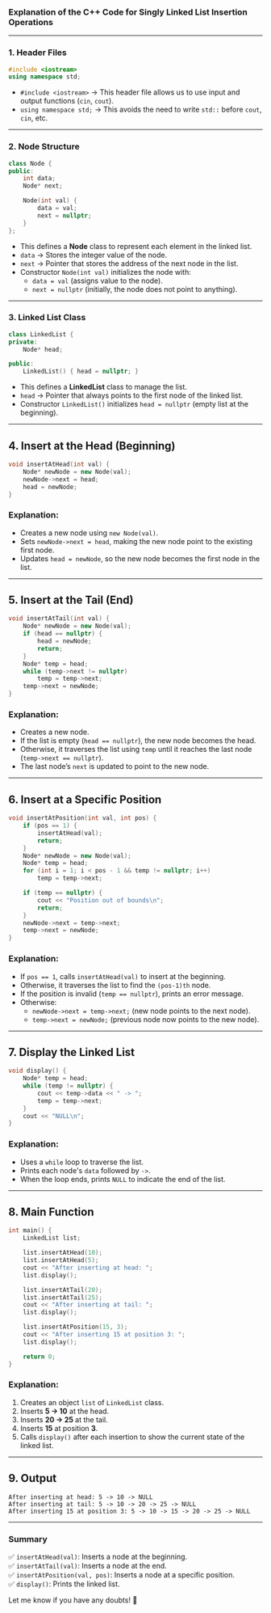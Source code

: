### **Explanation of the C++ Code for Singly Linked List Insertion Operations**

---

### **1. Header Files**
```cpp
#include <iostream>
using namespace std;
```
- `#include <iostream>` → This header file allows us to use input and output functions (`cin`, `cout`).
- `using namespace std;` → This avoids the need to write `std::` before `cout`, `cin`, etc.

---

### **2. Node Structure**
```cpp
class Node {
public:
    int data;
    Node* next;

    Node(int val) {
        data = val;
        next = nullptr;
    }
};
```
- This defines a **Node** class to represent each element in the linked list.
- `data` → Stores the integer value of the node.
- `next` → Pointer that stores the address of the next node in the list.
- Constructor `Node(int val)` initializes the node with:
  - `data = val` (assigns value to the node).
  - `next = nullptr` (initially, the node does not point to anything).

---

### **3. Linked List Class**
```cpp
class LinkedList {
private:
    Node* head;

public:
    LinkedList() { head = nullptr; }
```
- This defines a **LinkedList** class to manage the list.
- `head` → Pointer that always points to the first node of the linked list.
- Constructor `LinkedList()` initializes `head = nullptr` (empty list at the beginning).

---

## **4. Insert at the Head (Beginning)**
```cpp
void insertAtHead(int val) {
    Node* newNode = new Node(val);
    newNode->next = head;
    head = newNode;
}
```
### **Explanation:**
- Creates a new node using `new Node(val)`.
- Sets `newNode->next = head`, making the new node point to the existing first node.
- Updates `head = newNode`, so the new node becomes the first node in the list.

---

## **5. Insert at the Tail (End)**
```cpp
void insertAtTail(int val) {
    Node* newNode = new Node(val);
    if (head == nullptr) {
        head = newNode;
        return;
    }
    Node* temp = head;
    while (temp->next != nullptr)
        temp = temp->next;
    temp->next = newNode;
}
```
### **Explanation:**
- Creates a new node.
- If the list is empty (`head == nullptr`), the new node becomes the head.
- Otherwise, it traverses the list using `temp` until it reaches the last node (`temp->next == nullptr`).
- The last node’s `next` is updated to point to the new node.

---

## **6. Insert at a Specific Position**
```cpp
void insertAtPosition(int val, int pos) {
    if (pos == 1) {
        insertAtHead(val);
        return;
    }
    Node* newNode = new Node(val);
    Node* temp = head;
    for (int i = 1; i < pos - 1 && temp != nullptr; i++)
        temp = temp->next;

    if (temp == nullptr) {
        cout << "Position out of bounds\n";
        return;
    }
    newNode->next = temp->next;
    temp->next = newNode;
}
```
### **Explanation:**
- If `pos == 1`, calls `insertAtHead(val)` to insert at the beginning.
- Otherwise, it traverses the list to find the `(pos-1)th` node.
- If the position is invalid (`temp == nullptr`), prints an error message.
- Otherwise:
  - `newNode->next = temp->next;` (new node points to the next node).
  - `temp->next = newNode;` (previous node now points to the new node).

---

## **7. Display the Linked List**
```cpp
void display() {
    Node* temp = head;
    while (temp != nullptr) {
        cout << temp->data << " -> ";
        temp = temp->next;
    }
    cout << "NULL\n";
}
```
### **Explanation:**
- Uses a `while` loop to traverse the list.
- Prints each node's `data` followed by `->`.
- When the loop ends, prints `NULL` to indicate the end of the list.

---

## **8. Main Function**
```cpp
int main() {
    LinkedList list;

    list.insertAtHead(10);
    list.insertAtHead(5);
    cout << "After inserting at head: ";
    list.display();

    list.insertAtTail(20);
    list.insertAtTail(25);
    cout << "After inserting at tail: ";
    list.display();

    list.insertAtPosition(15, 3);
    cout << "After inserting 15 at position 3: ";
    list.display();

    return 0;
}
```
### **Explanation:**
1. Creates an object `list` of `LinkedList` class.
2. Inserts **5 → 10** at the head.
3. Inserts **20 → 25** at the tail.
4. Inserts **15** at position **3**.
5. Calls `display()` after each insertion to show the current state of the linked list.

---

## **9. Output**
```
After inserting at head: 5 -> 10 -> NULL
After inserting at tail: 5 -> 10 -> 20 -> 25 -> NULL
After inserting 15 at position 3: 5 -> 10 -> 15 -> 20 -> 25 -> NULL
```

---

### **Summary**
✅ `insertAtHead(val)`: Inserts a node at the beginning.  
✅ `insertAtTail(val)`: Inserts a node at the end.  
✅ `insertAtPosition(val, pos)`: Inserts a node at a specific position.  
✅ `display()`: Prints the linked list.

Let me know if you have any doubts! 🚀
